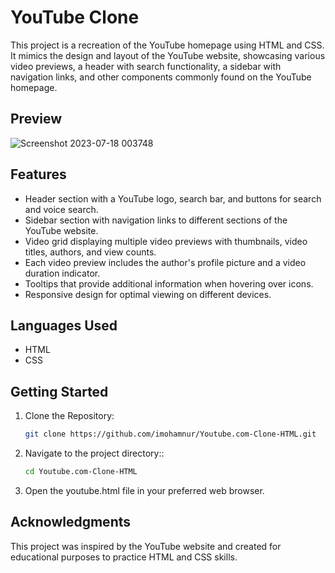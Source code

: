 # YouTube Clone

This project is a recreation of the YouTube homepage using HTML and CSS. It mimics the design and layout of the YouTube website, showcasing various video previews, a header with search functionality, a sidebar with navigation links, and other components commonly found on the YouTube homepage.

## Preview

![Screenshot 2023-07-18 003748](https://github.com/imohamnur/Youtube.com-Clone-HTML/assets/135744887/0341474f-6cf9-45a3-9a34-0f0d3ff992d6)

## Features

- Header section with a YouTube logo, search bar, and buttons for search and voice search.
- Sidebar section with navigation links to different sections of the YouTube website.
- Video grid displaying multiple video previews with thumbnails, video titles, authors, and view counts.
- Each video preview includes the author's profile picture and a video duration indicator.
- Tooltips that provide additional information when hovering over icons.
- Responsive design for optimal viewing on different devices.

## Languages Used

- HTML
- CSS

## Getting Started

1. Clone the Repository:
   ```bash
   git clone https://github.com/imohamnur/Youtube.com-Clone-HTML.git

2. Navigate to the project directory::
   ```bash
   cd Youtube.com-Clone-HTML

3. Open the youtube.html file in your preferred web browser.

## Acknowledgments

This project was inspired by the YouTube website and created for educational purposes to practice HTML and CSS skills.
